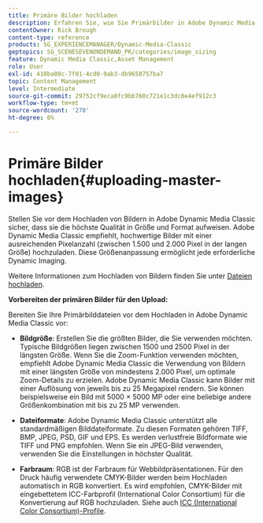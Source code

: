 ```yaml
---
title: Primäre Bilder hochladen
description: Erfahren Sie, wie Sie Primärbilder in Adobe Dynamic Media Classic hochladen.
contentOwner: Rick Brough
content-type: reference
products: SG_EXPERIENCEMANAGER/Dynamic-Media-Classic
geptopics: SG_SCENESEVENONDEMAND_PK/categories/image_sizing
feature: Dynamic Media Classic,Asset Management
role: User
exl-id: 410ba80c-7f01-4cd0-9ab3-db9658757ba7
topic: Content Management
level: Intermediate
source-git-commit: 29752cf9eca0fc9bb760c721e1c3dc8e4ef912c3
workflow-type: tm+mt
source-wordcount: '270'
ht-degree: 0%

---
```


# Primäre Bilder hochladen{#uploading-master-images}

Stellen Sie vor dem Hochladen von Bildern in Adobe Dynamic Media Classic sicher, dass sie die höchste Qualität in Größe und Format aufweisen. Adobe Dynamic Media Classic empfiehlt, hochwertige Bilder mit einer ausreichenden Pixelanzahl (zwischen 1.500 und 2.000 Pixel in der langen Größe) hochzuladen. Diese Größenanpassung ermöglicht jede erforderliche Dynamic Imaging.

Weitere Informationen zum Hochladen von Bildern finden Sie unter [Dateien hochladen](uploading-files.md#uploading_files).

**Vorbereiten der primären Bilder für den Upload:**

Bereiten Sie Ihre Primärbilddateien vor dem Hochladen in Adobe Dynamic Media Classic vor:

* **Bildgröße**: Erstellen Sie die größten Bilder, die Sie verwenden möchten. Typische Bildgrößen liegen zwischen 1500 und 2500 Pixel in der längsten Größe. Wenn Sie die Zoom-Funktion verwenden möchten, empfiehlt Adobe Dynamic Media Classic die Verwendung von Bildern mit einer längsten Größe von mindestens 2.000 Pixel, um optimale Zoom-Details zu erzielen. Adobe Dynamic Media Classic kann Bilder mit einer Auflösung von jeweils bis zu 25 Megapixel rendern. Sie können beispielsweise ein Bild mit 5000 × 5000 MP oder eine beliebige andere Größenkombination mit bis zu 25 MP verwenden.

* **Dateiformate**: Adobe Dynamic Media Classic unterstützt alle standardmäßigen Bilddateiformate. Zu diesen Formaten gehören TIFF, BMP, JPEG, PSD, GIF und EPS. Es werden verlustfreie Bildformate wie TIFF und PNG empfohlen. Wenn Sie ein JPEG-Bild verwenden, verwenden Sie die Einstellungen in höchster Qualität.

* **Farbraum**: RGB ist der Farbraum für Webbildpräsentationen. Für den Druck häufig verwendete CMYK-Bilder werden beim Hochladen automatisch in RGB konvertiert. Es wird empfohlen, CMYK-Bilder mit eingebettetem ICC-Farbprofil (International Color Consortium) für die Konvertierung auf RGB hochzuladen. Siehe auch [ICC (International Color Consortium)-Profile](/help/using/icc-profiles.md).
